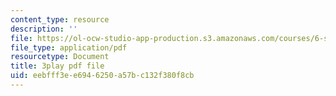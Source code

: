 ```yaml
---
content_type: resource
description: ''
file: https://ol-ocw-studio-app-production.s3.amazonaws.com/courses/6-s095-programming-for-the-puzzled-january-iap-2018/eebfff3ee6946250a57bc132f380f8cb_a1RaIqkdG0c.pdf
file_type: application/pdf
resourcetype: Document
title: 3play pdf file
uid: eebfff3e-e694-6250-a57b-c132f380f8cb
---
```

